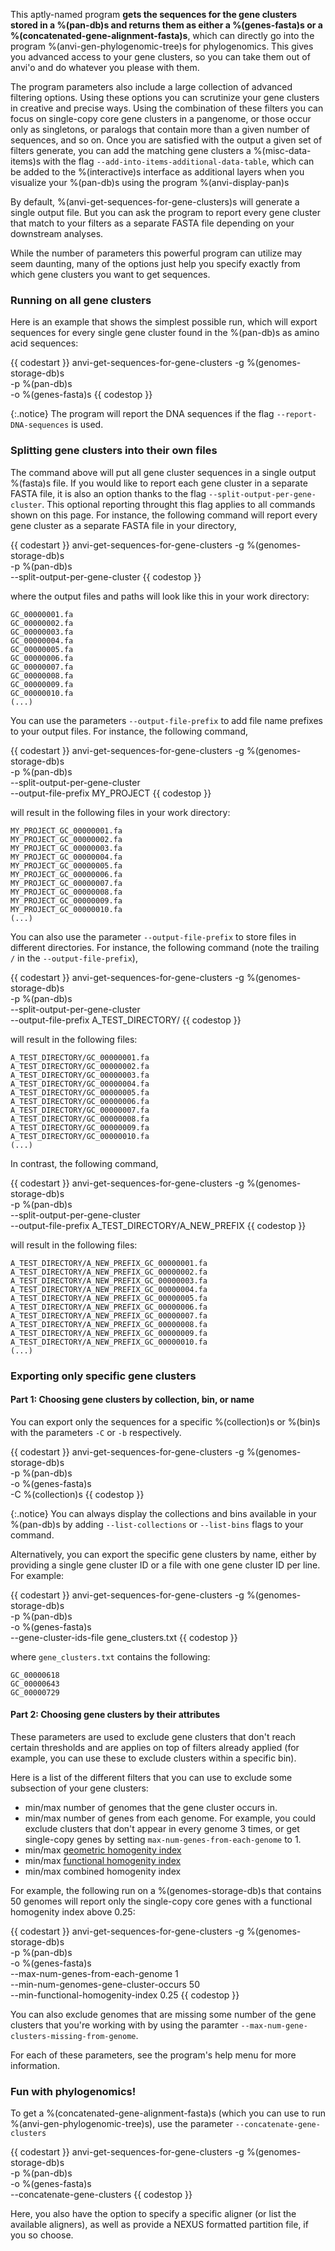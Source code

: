 This aptly-named program **gets the sequences for the gene clusters stored in a %(pan-db)s and returns them as either a %(genes-fasta)s or a %(concatenated-gene-alignment-fasta)s**, which can directly go into the program %(anvi-gen-phylogenomic-tree)s for phylogenomics. This gives you advanced access to your gene clusters, so you can take them out of anvi'o and do whatever you please with them.

The program parameters also include a large collection of advanced filtering options. Using these options you can scrutinize your gene clusters in creative and precise ways. Using the combination of these filters you can focus on single-copy core gene clusters in a pangenome, or those occur only as singletons, or paralogs that contain more than a given number of sequences, and so on. Once you are satisfied with the output a given set of filters generate, you can add the matching gene clusters a %(misc-data-items)s with the flag `--add-into-items-additional-data-table`, which can be added to the %(interactive)s interface as additional layers when you visualize your %(pan-db)s using the program %(anvi-display-pan)s 

By default, %(anvi-get-sequences-for-gene-clusters)s will generate a single output file. But you can ask the program to report every gene cluster that match to your filters as a separate FASTA file depending on your downstream analyses.

While the number of parameters this powerful program can utilize may seem daunting, many of the options just help you specify exactly from which gene clusters you want to get sequences. 

### Running on all gene clusters

Here is an example that shows the simplest possible run, which will export sequences for every single gene cluster found in the %(pan-db)s as amino acid sequences:

{{ codestart }}
anvi-get-sequences-for-gene-clusters -g %(genomes-storage-db)s \
                                     -p %(pan-db)s \
                                     -o %(genes-fasta)s
{{ codestop }}

{:.notice}
The program will report the DNA sequences if the flag `--report-DNA-sequences` is used.

### Splitting gene clusters into their own files

The command above will put all gene cluster sequences in a single output %(fasta)s file. If you would like to report each gene cluster in a separate FASTA file, it is also an option thanks to the flag `--split-output-per-gene-cluster`. This optional reporting throught this flag applies to all commands shown on this page. For instance, the following command will report every gene cluster as a separate FASTA file in your directory,

{{ codestart }}
anvi-get-sequences-for-gene-clusters -g %(genomes-storage-db)s \
                                     -p %(pan-db)s \
                                     --split-output-per-gene-cluster
{{ codestop }}

where the output files and paths will look like this in your work directory:

```
GC_00000001.fa
GC_00000002.fa
GC_00000003.fa
GC_00000004.fa
GC_00000005.fa
GC_00000006.fa
GC_00000007.fa
GC_00000008.fa
GC_00000009.fa
GC_00000010.fa
(...)
```

You can use the parameters `--output-file-prefix` to add file name prefixes to your output files. For instance, the following command,

{{ codestart }}
anvi-get-sequences-for-gene-clusters -g %(genomes-storage-db)s \
                                     -p %(pan-db)s \
                                     --split-output-per-gene-cluster \
                                     --output-file-prefix MY_PROJECT
{{ codestop }}

will result in the following files in your work directory:

```
MY_PROJECT_GC_00000001.fa
MY_PROJECT_GC_00000002.fa
MY_PROJECT_GC_00000003.fa
MY_PROJECT_GC_00000004.fa
MY_PROJECT_GC_00000005.fa
MY_PROJECT_GC_00000006.fa
MY_PROJECT_GC_00000007.fa
MY_PROJECT_GC_00000008.fa
MY_PROJECT_GC_00000009.fa
MY_PROJECT_GC_00000010.fa
(...)
```

You can also use the parameter `--output-file-prefix` to store files in different directories. For instance, the following command (note the trailing `/` in the `--output-file-prefix`),

{{ codestart }}
anvi-get-sequences-for-gene-clusters -g %(genomes-storage-db)s \
                                     -p %(pan-db)s \
                                     --split-output-per-gene-cluster \
                                     --output-file-prefix A_TEST_DIRECTORY/
{{ codestop }}

will result in the following files:

```
A_TEST_DIRECTORY/GC_00000001.fa
A_TEST_DIRECTORY/GC_00000002.fa
A_TEST_DIRECTORY/GC_00000003.fa
A_TEST_DIRECTORY/GC_00000004.fa
A_TEST_DIRECTORY/GC_00000005.fa
A_TEST_DIRECTORY/GC_00000006.fa
A_TEST_DIRECTORY/GC_00000007.fa
A_TEST_DIRECTORY/GC_00000008.fa
A_TEST_DIRECTORY/GC_00000009.fa
A_TEST_DIRECTORY/GC_00000010.fa
(...)
```

In contrast, the following command,

{{ codestart }}
anvi-get-sequences-for-gene-clusters -g %(genomes-storage-db)s \
                                     -p %(pan-db)s \
                                     --split-output-per-gene-cluster \
                                     --output-file-prefix A_TEST_DIRECTORY/A_NEW_PREFIX
{{ codestop }}

will result in the following files:

```
A_TEST_DIRECTORY/A_NEW_PREFIX_GC_00000001.fa
A_TEST_DIRECTORY/A_NEW_PREFIX_GC_00000002.fa
A_TEST_DIRECTORY/A_NEW_PREFIX_GC_00000003.fa
A_TEST_DIRECTORY/A_NEW_PREFIX_GC_00000004.fa
A_TEST_DIRECTORY/A_NEW_PREFIX_GC_00000005.fa
A_TEST_DIRECTORY/A_NEW_PREFIX_GC_00000006.fa
A_TEST_DIRECTORY/A_NEW_PREFIX_GC_00000007.fa
A_TEST_DIRECTORY/A_NEW_PREFIX_GC_00000008.fa
A_TEST_DIRECTORY/A_NEW_PREFIX_GC_00000009.fa
A_TEST_DIRECTORY/A_NEW_PREFIX_GC_00000010.fa
(...)
```

### Exporting only specific gene clusters

#### Part 1: Choosing gene clusters by collection, bin, or name

You can export only the sequences for a specific %(collection)s or %(bin)s with the parameters `-C` or `-b` respectively. 

{{ codestart }}
anvi-get-sequences-for-gene-clusters -g %(genomes-storage-db)s \
                                     -p %(pan-db)s \
                                     -o %(genes-fasta)s \
                                     -C %(collection)s 
{{ codestop }}

{:.notice}
You can always display the collections and bins available in your %(pan-db)s by adding `--list-collections` or `--list-bins` flags to your command.

Alternatively, you can export the specific gene clusters by name, either by providing a single gene cluster ID or a file with one gene cluster ID per line. For example: 

{{ codestart }}
anvi-get-sequences-for-gene-clusters -g %(genomes-storage-db)s \
                                     -p %(pan-db)s \
                                     -o %(genes-fasta)s \
                                     --gene-cluster-ids-file gene_clusters.txt
{{ codestop }}

where `gene_clusters.txt` contains the following:

```
GC_00000618
GC_00000643
GC_00000729
```

#### Part 2: Choosing gene clusters by their attributes

These parameters are used to exclude gene clusters that don't reach certain thresholds and are applies on top of filters already applied (for example, you can use these to exclude clusters within a specific bin). 

Here is a list of the different filters that you can use to exclude some subsection of your gene clusters:

- min/max number of genomes that the gene cluster occurs in. 
- min/max number of genes from each genome. For example, you could exclude clusters that don't appear in every genome 3 times, or get single-copy genes by setting `max-num-genes-from-each-genome` to 1. 
- min/max [geometric homogenity index](http://merenlab.org/2016/11/08/pangenomics-v2/#geometric-homogeneity-index) 
- min/max [functional homogenity index](http://merenlab.org/2016/11/08/pangenomics-v2/#functional-homogeneity-index)
- min/max combined homogenity index 

For example, the following run on a %(genomes-storage-db)s that contains 50 genomes will report only the single-copy core genes with a functional homogenity index above 0.25:

{{ codestart }}
anvi-get-sequences-for-gene-clusters -g %(genomes-storage-db)s \
                                     -p %(pan-db)s \
                                     -o %(genes-fasta)s \
                                     --max-num-genes-from-each-genome 1 \
                                     --min-num-genomes-gene-cluster-occurs 50 \
                                     --min-functional-homogenity-index 0.25 
{{ codestop }}

You can also exclude genomes that are missing some number of the gene clusters that you're working with by using the paramter `--max-num-gene-clusters-missing-from-genome`. 

For each of these parameters, see the program's help menu for more information. 

### Fun with phylogenomics! 

To get a %(concatenated-gene-alignment-fasta)s (which you can use to run %(anvi-gen-phylogenomic-tree)s), use the parameter `--concatenate-gene-clusters`

{{ codestart }}
anvi-get-sequences-for-gene-clusters -g %(genomes-storage-db)s \
                                     -p %(pan-db)s \
                                     -o %(genes-fasta)s \
                                     --concatenate-gene-clusters
{{ codestop }}

Here, you also have the option to specify a specific aligner (or list the available aligners), as well as provide a NEXUS formatted partition file, if you so choose. 
